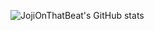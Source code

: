 ![JojiOnThatBeat's GitHub stats](https://github-readme-stats.vercel.app/api?username=JojiOnThatBeat&show_icons=true&theme=dracula&count_private=true&include_all_commits=true)
<!---
JojiOnThatBeat/JojiOnThatBeat is a ✨ special ✨ repository because its `README.md` (this file) appears on your GitHub profile.
You can click the Preview link to take a look at your changes.
--->
